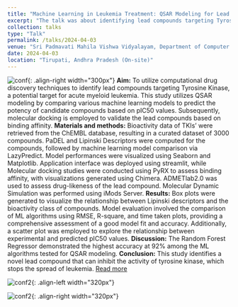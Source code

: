 ```yaml
---
title: "Machine Learning in Leukemia Treatment: QSAR Modeling for Lead Compound Identification"
excerpt: "The talk was about identifying lead compounds targeting Tyrosine Kinase for Acute Myeloid Leukemia using QSAR Modeling and Molecular Docking."
collection: talks
type: "Talk"
permalink: /talks/2024-04-03
venue: "Sri Padmavati Mahila Vishwa Vidyalayam, Department of Computer Science"
date: 2024-04-03
location: "Tirupati, Andhra Pradesh (On-site)"
---
```

![conf](/sohith/images/conference_spmvv_3.jpg){: .align-right width="300px"}
**Aim:**  To utilize computational drug discovery techniques to identify lead compounds targeting Tyrosine Kinase, a potential target for acute myeloid leukemia. This study utilizes QSAR modeling by comparing various machine learning models to predict the potency of candidate compounds based on pIC50 values. Subsequently, molecular docking is employed to validate the lead compounds based on binding affinity. **Materials and methods:** Bioactivity data of TKIs’ were retrieved from the ChEMBL database, resulting in a curated dataset of 3000 compounds. PaDEL and Lipinski Descriptors were computed for the compounds, followed by machine learning model comparison via LazyPredict. Model performances were visualized using Seaborn and Matplotlib. Application interface was deployed using streamlit, while Molecular docking studies were conducted using PyRX to assess binding affinity, with visualizations generated using Chimera. ADMETlab2.0 was used to assess drug-likeness of the lead compound. Molecular Dynamic Simulation was performed using iMods Server. **Results:** Box plots were generated to visualize the relationship between Lipinski descriptors and the bioactivity class of compounds.  Model evaluation involved the comparison of ML algorithms using RMSE, R-square, and time taken plots, providing a comprehensive assessment of a good model fit and accuracy. Additionally, a scatter plot was employed to explore the relationship between experimental and predicted pIC50 values. **Discussion:** The Random Forest Regressor demonstrated the highest accuracy at 92% among the ML algorithms tested for QSAR modeling. **Conclusion:** This study identifies a novel lead compound that can inhibit the activity of tyrosine kinase, which stops the spread of leukemia.  [Read more](https://docs.google.com/presentation/d/147HJim4cYBW76uU8KdPPKxTDdNdYRin9/edit?usp=sharing&ouid=100906669484248521171&rtpof=true&sd=true)

![conf2](/sohith/images/conference_spmvv.jpg){: .align-left width="320px"}

![conf2](/sohith/images/conference_spmvv_2.jpg){: .align-right width="320px"}

